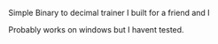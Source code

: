 Simple Binary to decimal trainer I built for a friend and I

Probably works on windows but I havent tested.